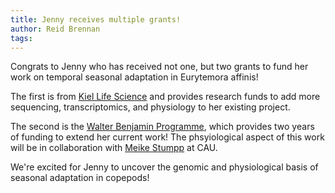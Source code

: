 ```yaml
---
title: Jenny receives multiple grants!
author: Reid Brennan
tags: 
---
```


Congrats to Jenny who has received not one, but two grants to fund her work on temporal seasonal adaptation in Eurytemora affinis! 

The first is from [Kiel Life Science](https://www.uni-kiel.de/de/forschung/forschungsschwerpunkte/kiel-life-science) and provides research funds to add more sequencing, transcriptomics, and physiology to her existing project. 

The second is the [Walter Benjamin Programme](https://www.dfg.de/en/research-funding/funding-opportunities/programmes/individual/walter-benjamin), which provides two years of funding to extend her current work! The phsyiological aspect of this work will be in collaboration with [Meike Stumpp](https://www.meike-stumpp.com/) at CAU.

We're excited for Jenny to uncover the genomic and physiological basis of seasonal adaptation in copepods!
